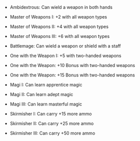 - Ambidextrous: Can wield a weapon in both hands

- Master of Weapons I: +2 with all weapon types
- Master of Weapons II: +4 with all weapon types
- Master of Weapons III: +6 with all weapon types

- Battlemage: Can wield a weapon or shield with a staff

- One with the Weapon I: +5 with two-handed weapons
- One with the Weapon: +10 Bonus with two-handed weapons
- One with the Weapon: +15 Bonus with two-handed weapons

- Magi I: Can learn apprentice magic
- Magi II: Can learn adept magic
- Magi III: Can learn masterful magic

- Skirmisher I: Can carry +15 more ammo
- Skirmisher II: Can carry +25 more ammo
- Skirmisher III: Can carry +50 more ammo
